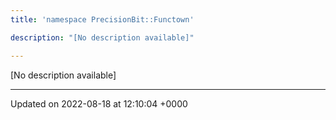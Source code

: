 ```yaml
---
title: 'namespace PrecisionBit::Functown'

description: "[No description available]"

---
```







[No description available]






-------------------------------

Updated on 2022-08-18 at 12:10:04 +0000